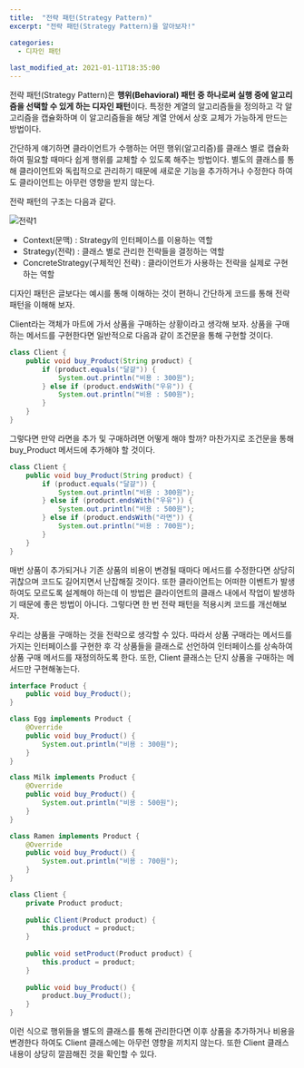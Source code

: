 ```yaml
---
title:  "전략 패턴(Strategy Pattern)"
excerpt: "전략 패턴(Strategy Pattern)을 알아보자!"

categories:
  - 디자인 패턴
  
last_modified_at: 2021-01-11T18:35:00
---
```


전략 패턴(Strategy Pattern)은 **행위(Behavioral) 패턴 중 하나로써 실행 중에 알고리즘을 선택할 수 있게 하는 디자인 패턴**이다. 특정한 계열의 알고리즘들을 정의하고 각 알고리즘을 캡슐화하며 이 알고리즘들을 해당 계열 안에서 상호 교체가 가능하게 만드는 방법이다.  

간단하게 얘기하면 클라이언트가 수행하는 어떤 행위(알고리즘)를 클래스 별로 캡슐화하여 필요할 때마다 쉽게 행위를 교체할 수 있도록 해주는 방법이다. 별도의 클래스를 통해 클라이언트와 독립적으로 관리하기 때문에 새로운 기능을 추가하거나 수정한다 하여도 클라이언트는 아무런 영향을 받지 않는다.  

전략 패턴의 구조는 다음과 같다.  

![전략1](https://user-images.githubusercontent.com/53072057/104142207-de84ab80-53fd-11eb-8e90-a56d815267dd.JPG)  

* Context(문맥) : Strategy의 인터페이스를 이용하는 역할  
* Strategy(전략) : 클래스 별로 관리한 전략들을 결정하는 역할  
* ConcreteStrategy(구체적인 전략) : 클라이언트가 사용하는 전략을 실제로 구현하는 역할  

디자인 패턴은 글보다는 예시를 통해 이해하는 것이 편하니 간단하게 코드를 통해 전략 패턴을 이해해 보자.  

Client라는 객체가 마트에 가서 상품을 구매하는 상황이라고 생각해 보자. 상품을 구매하는 메서드를 구현한다면 일반적으로 다음과 같이 조건문을 통해 구현할 것이다.  

```java
class Client {
	public void buy_Product(String product) {
		if (product.equals("달걀")) {
			System.out.println("비용 : 300원");
		} else if (product.endsWith("우유")) {
			System.out.println("비용 : 500원");
		}
	}
}
```

그렇다면 만약 라면을 추가 및 구매하려면 어떻게 해야 할까? 마찬가지로 조건문을 통해 buy_Product 메서드에 추가해야 할 것이다.  

```java
class Client {
	public void buy_Product(String product) {
		if (product.equals("달걀")) {
			System.out.println("비용 : 300원");
		} else if (product.endsWith("우유")) {
			System.out.println("비용 : 500원");
		} else if (product.endsWith("라면")) {
			System.out.println("비용 : 700원");
		}
	}
}
```

매번 상품이 추가되거나 기존 상품의 비용이 변경될 때마다 메서드를 수정한다면 상당히 귀찮으며 코드도 길어지면서 난잡해질 것이다. 또한 클라이언트는 어떠한 이벤트가 발생하여도 모르도록 설계해야 하는데 이 방법은 클라이언트의 클래스 내에서 작업이 발생하기 때문에 좋은 방법이 아니다. 그렇다면 한 번 전략 패턴을 적용시켜 코드를 개선해보자.  

우리는 상품을 구매하는 것을 전략으로 생각할 수 있다. 따라서 상품 구매라는 메서드를 가지는 인터페이스를 구현한 후 각 상품들을 클래스로 선언하여 인터페이스를 상속하여 상품 구매 메서드를 재정의하도록 한다. 또한, Client 클래스는 단지 상품을 구매하는 메서드만 구현해놓는다.  

```java
interface Product {
	public void buy_Product();
}

class Egg implements Product {
	@Override
	public void buy_Product() {
		System.out.println("비용 : 300원");
	}
}

class Milk implements Product {
	@Override
	public void buy_Product() {
		System.out.println("비용 : 500원");
	}
}

class Ramen implements Product {
	@Override
	public void buy_Product() {
		System.out.println("비용 : 700원");
	}
}

class Client {
	private Product product;
	
	public Client(Product product) {
		this.product = product;
	}
	
	public void setProduct(Product product) {
		this.product = product;
	}
	
	public void buy_Product() {
		product.buy_Product();
	}
}
```

이런 식으로 행위들을 별도의 클래스를 통해 관리한다면 이후 상품을 추가하거나 비용을 변경한다 하여도 Client 클래스에는 아무런 영향을 끼치지 않는다. 또한 Client 클래스 내용이 상당히 깔끔해진 것을 확인할 수 있다. 

